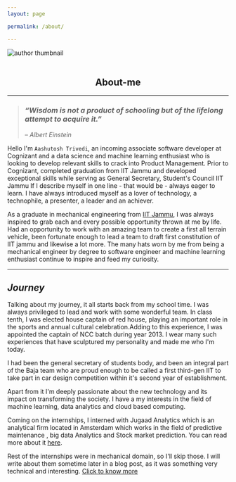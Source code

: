 ```yaml
---
layout: page

permalink: /about/

---
```


<!-- ![alt text](images/author.jpg) -->
<section class="hero">
  <div class="hero-inner">
    <div class="container">
      <img align = "center" src="{{site.baseurl}}/images/author1.jpg" alt="author thumbnail" class="dot">
    </div>
  </div>
</section>
<br>
<h2 align = "center" > About-me</h2>

---
> ### *“Wisdom is not a product of schooling but of the lifelong attempt to acquire it.”*
> *– Albert Einstein*




Hello I'm `Aashutosh Trivedi`, an incoming associate software developer at Cognizant and a data science and machine learning enthusiast who is looking to develop relevant skills to crack into Product Management. Prior to Cognizant, completed graduation from IIT Jammu and developed exceptional skills while serving as General Secretary, Student's Council IIT Jammu
If I describe myself in one line - that would be - always eager to learn. I have always introduced myself as a lover of technology, a technophile, a presenter, a leader and an achiever.

As a graduate in mechanical engineering from [IIT Jammu](iitjammu.ac.in), I was always inspired to grab each and every possible opportunity thrown at me by life. Had an opportunity to work with an amazing team to create a first all terrain vehicle, been fortunate enough to lead a team to draft first constitution of IIT jammu and likewise a lot more. The many hats worn by me from being a mechanical engineer by degree to software engineer and machine learning enthusiast continue to inspire and feed my curiosity.

---

## *Journey*

Talking about my journey, it all starts back from my school time. I was always privileged to lead and work with some wonderful team. In class tenth, I was elected house captain of red house, playing an important role in the sports and annual cultural celebration.Adding to this experience, I was appointed the captain of NCC batch during year 2013. I wear many such experiences that have sculptured my personality and made me who I'm today.

I had been the general secretary of students body, and been an integral part of the Baja team who are proud enough to be called a first third-gen IIT to take part in car design competition within it's second year of establishment.

Apart from it I'm deeply passionate about the new technology and its impact on transforming the society. I have a my interests in the field of machine learning, data analytics and cloud based computing.

Coming on the internships, I interned with Jugaad Analytics which is an analytical firm located in Amsterdam which works in the field of predictive maintenance , big data Analytics and Stock market prediction. You can read more about it [here](/aashutoshtrivedi.github.io/jugaad/).


Rest of the internships were in mechanical domain, so I'll skip those. I will write about them sometime later in a blog post, as it was something very technical and interesting.
[Click to know more](/aashutoshtrivedi.github.io/extra/)
